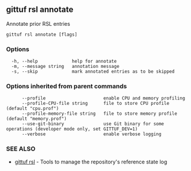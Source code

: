 ## gittuf rsl annotate

Annotate prior RSL entries

```
gittuf rsl annotate [flags]
```

### Options

```
  -h, --help             help for annotate
  -m, --message string   annotation message
  -s, --skip             mark annotated entries as to be skipped
```

### Options inherited from parent commands

```
      --profile                      enable CPU and memory profiling
      --profile-CPU-file string      file to store CPU profile (default "cpu.prof")
      --profile-memory-file string   file to store memory profile (default "memory.prof")
      --use-git-binary               use Git binary for some operations (developer mode only, set GITTUF_DEV=1)
      --verbose                      enable verbose logging
```

### SEE ALSO

* [gittuf rsl](gittuf_rsl.md)	 - Tools to manage the repository's reference state log

